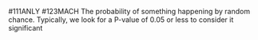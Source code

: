 #111ANLY #123MACH 
The probability of something happening by random chance. Typically, we look for a P-value of 0.05 or less to consider it significant
